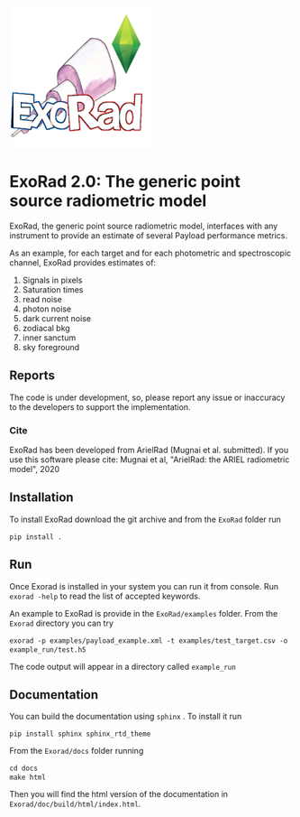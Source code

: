 ![ExoRad Logo](docs/source/_static/logo.png)

# ExoRad 2.0: The generic point source radiometric model


ExoRad, the generic point source radiometric model, interfaces with any instrument to provide an estimate of several Payload performance metrics.

As an example, for each target and for each photometric and spectroscopic channel, ExoRad provides estimates of:

1) Signals in pixels
2) Saturation times
3) read noise 
4) photon noise
5) dark current noise
6) zodiacal bkg
7) inner sanctum
8) sky foreground

## Reports
The code is under development, so, please report any issue or inaccuracy to the developers to support the implementation.

### Cite
ExoRad has been developed from ArielRad (Mugnai et al. submitted). 
If you use this software please cite:
Mugnai et al, "ArielRad: the ARIEL radiometric model", 2020  

## Installation
To install ExoRad download the git archive and from the `ExoRad` folder run

    pip install .

## Run
Once Exorad is installed in your system you can run it from console. 
Run `exorad -help` to read the list of accepted keywords.  

An example to ExoRad is provide in the `ExoRad/examples` folder. From the `Exorad` directory you can try

    exorad -p examples/payload_example.xml -t examples/test_target.csv -o example_run/test.h5 

The code output will appear in a directory called `example_run`

## Documentation
You can build the documentation using `sphinx` . To install it run
    
    pip install sphinx sphinx_rtd_theme
    
From the `Exorad/docs` folder running
    
    cd docs
    make html

Then you will find the html version of the documentation in `Exorad/doc/build/html/index.html`.
